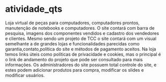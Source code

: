 # atividade_qts
Loja virtual de peças para computadores, computadores prontos, manutenção de notebooks e computadores. O site contará com barra de pesquisa, imagens dos componentes vendidos e cadastro dos vendedores e clientes. Mesmo sendo um projeto de TCC o site contará com um visual semelhante a de grandes lojas e funcionalidades parecidas como garantia,contato,política do site e métodos de pagamento aceitos. Na loja temos links úteis como políticas de privacidade e cookies, mas o principal é o link de andamento do projeto que pode ser consultado para mais informações.
Os administradores do site possuem total controle do site, e estes podem adicionar produtos para compra, modificar os slides e modificar usuários.
